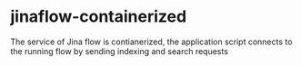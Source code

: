 # jinaflow-containerized
The service of Jina flow is contianerized, the application script connects to the running flow by sending indexing and search requests
